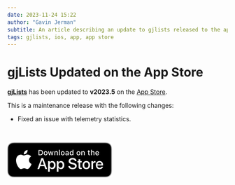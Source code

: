 ```yaml
---
date: 2023-11-24 15:22
author: "Gavin Jerman"
subtitle: An article describing an update to gjlists released to the app store.
tags: gjlists, ios, app, app store
---
```


# gjLists Updated on the App Store

[**gjLists**](/projects/gjLists) has been updated to **v2023.5** on the [App Store](https://apps.apple.com/gb/app/gjlists/id1528217135?platform=iphone).

This is a maintenance release with the following changes:
- Fixed an issue with telemetry statistics.
<br>

[![download](/images/Download_on_the_App_Store_Badge_US-UK_RGB_blk_092917.svg)](https://apps.apple.com/gb/app/gjlists/id1528217135?platform=iphone)
